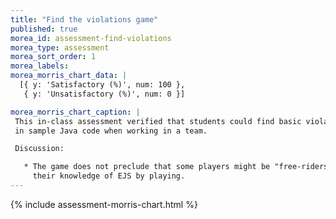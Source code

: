 ```yaml
---
title: "Find the violations game"
published: true
morea_id: assessment-find-violations
morea_type: assessment
morea_sort_order: 1
morea_labels:
morea_morris_chart_data: |
  [{ y: 'Satisfactory (%)', num: 100 },
   { y: 'Unsatisfactory (%)', num: 0 }]

morea_morris_chart_caption: |
 This in-class assessment verified that students could find basic violations of the Elements of Java Style 
 in sample Java code when working in a team. 

 Discussion:

   * The game does not preclude that some players might be "free-riders", but most players appear to have increased 
     their knowledge of EJS by playing.
---
```


{%  include assessment-morris-chart.html  %}
